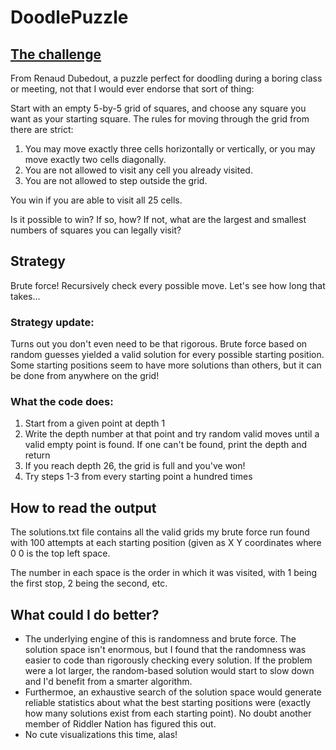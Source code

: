 # DoodlePuzzle

## [The challenge](https://fivethirtyeight.com/features/the-perfect-doodle-puzzle-to-keep-you-busy-during-boring-meetings/)
From Renaud Dubedout, a puzzle perfect for doodling during a boring class or meeting, not that I would ever endorse that sort of thing:

Start with an empty 5-by-5 grid of squares, and choose any square you want as your starting square. The rules for moving through the grid from there are strict:

1. You may move exactly three cells horizontally or vertically, or you may move exactly two cells diagonally.
2. You are not allowed to visit any cell you already visited.
3. You are not allowed to step outside the grid.

You win if you are able to visit all 25 cells.

Is it possible to win? If so, how? If not, what are the largest and smallest numbers of squares you can legally visit?

## Strategy
Brute force! Recursively check every possible move. Let's see how long that takes... 

### Strategy update:

Turns out you don't even need to be that rigorous. Brute force based on random guesses yielded a valid solution for every possible starting position. Some starting positions seem to have more solutions than others, but it can be done from anywhere on the grid!

### What the code does:

1. Start from a given point at depth 1
2. Write the depth number at that point and try random valid moves until a valid empty point is found. If one can't be found, print the depth and return
3. If you reach depth 26, the grid is full and you've won!
4. Try steps 1-3 from every starting point a hundred times

## How to read the output

The solutions.txt file contains all the valid grids my brute force run found with 100 attempts at each starting position (given as X Y coordinates where 0 0 is the top left space. 

The number in each space is the order in which it was visited, with 1 being the first stop, 2 being the second, etc.

## What could I do better?

- The underlying engine of this is randomness and brute force. The solution space isn't enormous, but I found that the randomness was easier to code than rigorously checking every solution. If the problem were a lot larger, the random-based solution would start to slow down and I'd benefit from a smarter algorithm.
- Furthermoe, an exhaustive search of the solution space would generate reliable statistics about what the best starting positions were (exactly how many solutions exist from each starting point). No doubt another member of Riddler Nation has figured this out.
- No cute visualizations this time, alas!
